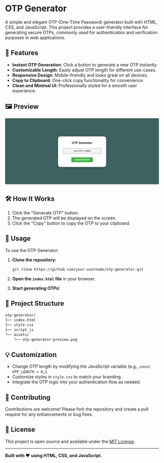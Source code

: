 # OTP Generator

A simple and elegant OTP (One-Time Password) generator built with HTML, CSS, and JavaScript. This project provides a user-friendly interface for generating secure OTPs, commonly used for authentication and verification purposes in web applications.

## 🚀 Features

- **Instant OTP Generation**: Click a button to generate a new OTP instantly.
- **Customizable Length**: Easily adjust OTP length for different use-cases.
- **Responsive Design**: Mobile-friendly and looks great on all devices.
- **Copy to Clipboard**: One-click copy functionality for convenience.
- **Clean and Minimal UI**: Professionally styled for a smooth user experience.

## 🖼️ Preview

![OTP Generator Screenshot](img/Screenshot.png)

## 🛠️ How It Works

1. Click the "Generate OTP" button.
2. The generated OTP will be displayed on the screen.
3. Click the "Copy" button to copy the OTP to your clipboard.

## 📝 Usage

To use the OTP Generator:

1. **Clone the repository:**
   ```bash
   git clone https://github.com/your-username/otp-generator.git
   ```

2. **Open the `index.html` file** in your browser.

3. **Start generating OTPs**!

## 📂 Project Structure

```
otp-generator/
├── index.html
├── style.css
├── script.js
└── assets/
    └── otp-generator-preview.png
```

## 💡 Customization

- Change OTP length by modifying the JavaScript variable (e.g., `const OTP_LENGTH = 6;`).
- Customize styles in `style.css` to match your branding.
- Integrate the OTP logic into your authentication flow as needed.

## 🤝 Contributing

Contributions are welcome! Please fork the repository and create a pull request for any enhancements or bug fixes.

## 📄 License

This project is open source and available under the [MIT License](LICENSE).

---

**Built with ❤️ using HTML, CSS, and JavaScript.**